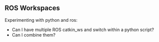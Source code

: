 ## ROS Workspaces

Experimenting with python and ros:
* Can I have multiple ROS catkin_ws and switch within a python script?
* Can I combine them?
